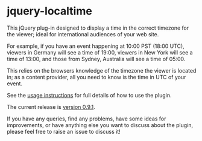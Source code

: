 # jquery-localtime

This jQuery plug-in designed to display a time in the correct timezone for the viewer; ideal for international audiences of your web site.

For example, if you have an event happening at 10:00 PST (18:00 UTC), viewers in Germany will see a time of 19:00, viewers in New York will see a time of 13:00, and those from Sydney, Australia will see a time of 05:00.

This relies on the browsers knowledge of the timezone the viewer is located in; as a content provider, all you need to know is the time in UTC of your event.

See the [usage instructions](https://github.com/GregDThomas/jquery-localtime/wiki/Usage) for full details of how to use the plugin.

The current release is [version 0.9.1](https://github.com/GregDThomas/jquery-localtime/tree/0.9.1/dist).

If you have any queries, find any problems, have some ideas for improvements, or have anything else you want to discuss about the plugin, please feel free to raise an issue to discuss it!
